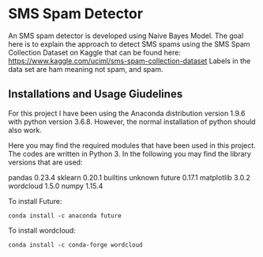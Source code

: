 # SMS Spam Detector
An SMS spam detector is developed using Naive Bayes Model. The goal here is to explain the approach to detect SMS spams using the SMS Spam Collection Dataset on Kaggle that can be found here: https://www.kaggle.com/uciml/sms-spam-collection-dataset
Labels in the data set are ham meaning not spam, and spam.


## Installations and Usage Giudelines
For this project I have been using the Anaconda distribution version 1.9.6 with python version 3.6.8. However, the normal installation of python should also work.

Here you may find the required modules that have been used in this project. The codes are written in Python 3.
In the following you may find the library versions that are used:

pandas 0.23.4
sklearn 0.20.1
builtins unknown
future 0.17.1
matplotlib 3.0.2
wordcloud 1.5.0
numpy 1.15.4

To install Future:
```
conda install -c anaconda future 
```

To install wordcloud:
```
conda install -c conda-forge wordcloud
```
